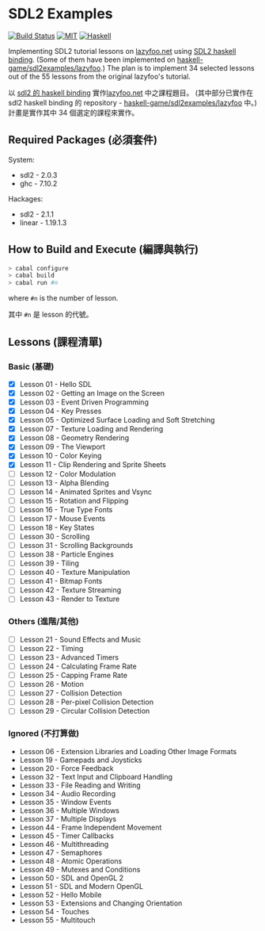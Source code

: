 # SDL2 Examples

[![Build Status](https://api.travis-ci.org/jaiyalas/sdl2-examples.png?branch=master)](https://travis-ci.org/jaiyalas/sdl2-examples)
[![MIT](http://b.repl.ca/v1/license-MIT-blue.png)](https://en.wikipedia.org/wiki/MIT_License)
[![Haskell](http://b.repl.ca/v1/language-haskell-orange.png)](http://haskell.org)

Implementing SDL2 tutorial lessons on [lazyfoo.net](http://lazyfoo.net/tutorials/SDL/) using [SDL2 haskell binding](https://hackage.haskell.org/package/sdl2). (Some of them have been implemented on [haskell-game/sdl2examples/lazyfoo](https://github.com/haskell-game/sdl2/tree/master/examples/lazyfoo).) The plan is to implement 34 selected lessons out of the 55 lessons from the original lazyfoo's tutorial.

以 [sdl2 的 haskell binding](https://hackage.haskell.org/package/sdl2) 實作[lazyfoo.net](http://lazyfoo.net/tutorials/SDL/) 中之課程題目。  (其中部分已實作在 sdl2 haskell binding 的 repository - [haskell-game/sdl2examples/lazyfoo](https://github.com/haskell-game/sdl2/tree/master/examples/lazyfoo) 中。) 計畫是實作其中 34 個選定的課程來實作。

## Required Packages (必須套件)

System:

* sdl2 - 2.0.3
* ghc - 7.10.2

Hackages:

* sdl2 - 2.1.1
* linear - 1.19.1.3


## How to Build and Execute (編譯與執行)

```bash
> cabal configure
> cabal build
> cabal run #n
```

where `#n` is the number of lesson.

其中 `#n` 是 lesson 的代號。

## Lessons (課程清單)

### Basic (基礎)

+ [X] Lesson 01 - Hello SDL
+ [X] Lesson 02 - Getting an Image on the Screen
+ [X] Lesson 03 - Event Driven Programming
+ [X] Lesson 04 - Key Presses
+ [X] Lesson 05 - Optimized Surface Loading and Soft Stretching
+ [X] Lesson 07 - Texture Loading and Rendering
+ [X] Lesson 08 - Geometry Rendering
+ [X] Lesson 09 - The Viewport
+ [X] Lesson 10 - Color Keying
+ [X] Lesson 11 - Clip Rendering and Sprite Sheets
+ [ ] Lesson 12 - Color Modulation
+ [ ] Lesson 13 - Alpha Blending
+ [ ] Lesson 14 - Animated Sprites and Vsync
+ [ ] Lesson 15 - Rotation and Flipping
+ [ ] Lesson 16 - True Type Fonts
+ [ ] Lesson 17 - Mouse Events
+ [ ] Lesson 18 - Key States
+ [ ] Lesson 30 - Scrolling
+ [ ] Lesson 31 - Scrolling Backgrounds
+ [ ] Lesson 38 - Particle Engines
+ [ ] Lesson 39 - Tiling
+ [ ] Lesson 40 - Texture Manipulation
+ [ ] Lesson 41 - Bitmap Fonts
+ [ ] Lesson 42 - Texture Streaming
+ [ ] Lesson 43 - Render to Texture

### Others (進階/其他)

+ [ ] Lesson 21 - Sound Effects and Music
+ [ ] Lesson 22 - Timing
+ [ ] Lesson 23 - Advanced Timers
+ [ ] Lesson 24 - Calculating Frame Rate
+ [ ] Lesson 25 - Capping Frame Rate
+ [ ] Lesson 26 - Motion
+ [ ] Lesson 27 - Collision Detection
+ [ ] Lesson 28 - Per-pixel Collision Detection
+ [ ] Lesson 29 - Circular Collision Detection

### Ignored (不打算做)

+ Lesson 06 - Extension Libraries and Loading Other Image Formats
+ Lesson 19 - Gamepads and Joysticks
+ Lesson 20 - Force Feedback
+ Lesson 32 - Text Input and Clipboard Handling
+ Lesson 33 - File Reading and Writing
+ Lesson 34 - Audio Recording
+ Lesson 35 - Window Events
+ Lesson 36 - Multiple Windows
+ Lesson 37 - Multiple Displays
+ Lesson 44 - Frame Independent Movement
+ Lesson 45 - Timer Callbacks
+ Lesson 46 - Multithreading
+ Lesson 47 - Semaphores
+ Lesson 48 - Atomic Operations
+ Lesson 49 - Mutexes and Conditions
+ Lesson 50 - SDL and OpenGL 2
+ Lesson 51 - SDL and Modern OpenGL
+ Lesson 52 - Hello Mobile
+ Lesson 53 - Extensions and Changing Orientation
+ Lesson 54 - Touches
+ Lesson 55 - Multitouch
